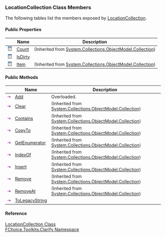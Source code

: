 ﻿### LocationCollection Class Members

The following tables list the members exposed by [LocationCollection](FChoice.Toolkits.Clarify~FChoice.Toolkits.Clarify.LocationCollection.md).

#### Public Properties

|   | Name | Description |
| --- | --- | --- |
| ![Public Property](dotnetimages/publicProperty.png) | [Count](#) | (Inherited from [System.Collections.ObjectModel.Collection<Location>](#)) |
| ![Public Property](dotnetimages/publicProperty.png) | [IsDirty](FChoice.Toolkits.Clarify~FChoice.Toolkits.Clarify.LocationCollection~IsDirty.md) |   |
| ![Public Property](dotnetimages/publicProperty.png) | [Item](#) | (Inherited from [System.Collections.ObjectModel.Collection<Location>](#)) |



#### Public Methods

|   | Name | Description |
| --- | --- | --- |
| ![Public Method](dotnetimages/publicMethod.png) | [Add](FChoice.Toolkits.Clarify~FChoice.Toolkits.Clarify.LocationCollection~Add.md) | Overloaded.    |
| ![Public Method](dotnetimages/publicMethod.png) | [Clear](#) | (Inherited from [System.Collections.ObjectModel.Collection<Location>](#)) |
| ![Public Method](dotnetimages/publicMethod.png) | [Contains](#) | (Inherited from [System.Collections.ObjectModel.Collection<Location>](#)) |
| ![Public Method](dotnetimages/publicMethod.png) | [CopyTo](#) | (Inherited from [System.Collections.ObjectModel.Collection<Location>](#)) |
| ![Public Method](dotnetimages/publicMethod.png) | [GetEnumerator](#) | (Inherited from [System.Collections.ObjectModel.Collection<Location>](#)) |
| ![Public Method](dotnetimages/publicMethod.png) | [IndexOf](#) | (Inherited from [System.Collections.ObjectModel.Collection<Location>](#)) |
| ![Public Method](dotnetimages/publicMethod.png) | [Insert](#) | (Inherited from [System.Collections.ObjectModel.Collection<Location>](#)) |
| ![Public Method](dotnetimages/publicMethod.png) | [Remove](#) | (Inherited from [System.Collections.ObjectModel.Collection<Location>](#)) |
| ![Public Method](dotnetimages/publicMethod.png) | [RemoveAt](#) | (Inherited from [System.Collections.ObjectModel.Collection<Location>](#)) |
| ![Public Method](dotnetimages/publicMethod.png) | [ToLegacyString](FChoice.Toolkits.Clarify~FChoice.Toolkits.Clarify.LocationCollection~ToLegacyString.md) |   |





#### Reference

[LocationCollection Class](FChoice.Toolkits.Clarify~FChoice.Toolkits.Clarify.LocationCollection.md)  
[FChoice.Toolkits.Clarify Namespace](FChoice.Toolkits.Clarify~FChoice.Toolkits.Clarify_namespace.md)